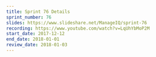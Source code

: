 ```yaml
---
title: Sprint 76 Details
sprint_number: 76
slides: https://www.slideshare.net/ManageIQ/sprint-76
recording: https://www.youtube.com/watch?v=LqUhYbMoP2M
start_date: 2017-12-12
end_date: 2018-01-01
review_date: 2018-01-03
---
```

